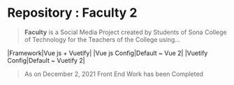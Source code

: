 # Repository : Faculty 2
>**Faculty** is a Social Media Project created by Students of Sona College of Technology for the Teachers of the College using...

|Framework|Vue js + Vuetify|
|Vue js Config|Default ~ Vue 2|
|Vuetify Config|Default ~ Vuetify 2|

> As on December 2, 2021 Front End Work has been Completed
